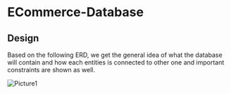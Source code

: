 # ECommerce-Database

## Design

Based on the following ERD, we get the general idea of what the database will contain and how each entities is connected to other one and important constraints are shown as well.

![Picture1](https://user-images.githubusercontent.com/60947012/102925775-049fd700-4462-11eb-8f02-c0a304b7f1f3.png)

